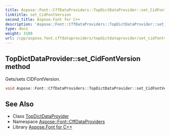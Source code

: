 ```yaml
---
title: Aspose::Font::CffDataProviders::TopDictDataProvider::set_CidFontVersion method
linktitle: set_CidFontVersion
second_title: Aspose.Font for C++
description: 'Aspose::Font::CffDataProviders::TopDictDataProvider::set_CidFontVersion method. Gets/sets CIDFontVersion in C++.'
type: docs
weight: 3100
url: /cpp/aspose.font.cffdataproviders/topdictdataprovider/set_cidfontversion/
---
```

## TopDictDataProvider::set_CidFontVersion method


Gets/sets CIDFontVersion.

```cpp
void Aspose::Font::CffDataProviders::TopDictDataProvider::set_CidFontVersion(int32_t value)
```

## See Also

* Class [TopDictDataProvider](../)
* Namespace [Aspose::Font::CffDataProviders](../../)
* Library [Aspose.Font for C++](../../../)
